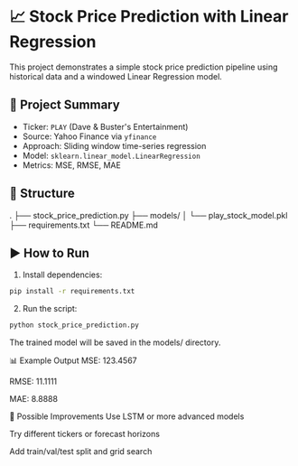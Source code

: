 # 📈 Stock Price Prediction with Linear Regression

This project demonstrates a simple stock price prediction pipeline using historical data and a windowed Linear Regression model.

## 📌 Project Summary

- Ticker: `PLAY` (Dave & Buster's Entertainment)
- Source: Yahoo Finance via `yfinance`
- Approach: Sliding window time-series regression
- Model: `sklearn.linear_model.LinearRegression`
- Metrics: MSE, RMSE, MAE

## 📂 Structure

.
├── stock_price_prediction.py
├── models/
│ └── play_stock_model.pkl
├── requirements.txt
└── README.md

## ▶️ How to Run

1. Install dependencies:

```bash
pip install -r requirements.txt

```
2. Run the script:

```bash
python stock_price_prediction.py
```
The trained model will be saved in the models/ directory.

📊 Example Output
MSE: 123.4567

RMSE: 11.1111

MAE: 8.8888

🧠 Possible Improvements
Use LSTM or more advanced models

Try different tickers or forecast horizons

Add train/val/test split and grid search




